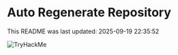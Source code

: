 # Auto Regenerate Repository

This README was last updated: 2025-09-19 22:35:52

 ![TryHackMe](https://tryhackme.com/badge/533634)